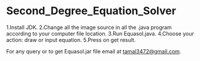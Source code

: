 # Second_Degree_Equation_Solver

1.Install JDK.
2.Change all the image source in all the .java program according to your computer file location.
3.Run Equasol.java.
4.Choose your action: draw or input equation.
5.Press on get result.


For any query or to get Equasol.jar file email at tamal3472@gmail.com.
